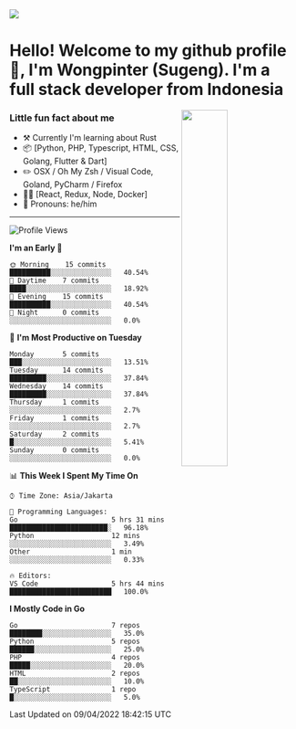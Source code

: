 <img src="https://res.cloudinary.com/sugengme/image/upload/v1626782571/banner.png">

# Hello! Welcome to my github profile 👋, I'm Wongpinter (Sugeng). I'm a full stack developer from Indonesia

[<img align="right" width="40%" src="https://github-readme-stats.vercel.app/api/top-langs/?username=wongpinter&hide=html,css, tex&title_color=ffffff&text_color=c9cacc&icon_color=2bbc8a&bg_color=1d1f21&langs_count=4">](https://metrics.lecoq.io/ouuan?template=classic)

### Little fun fact about me

-   :hammer_and_pick: Currently I'm learning about Rust
-   :package: [Python, PHP, Typescript, HTML, CSS, Golang, Flutter & Dart]
-   :pencil2: OSX / Oh My Zsh / Visual Code, Goland, PyCharm / Firefox
-   :man_scientist: [React, Redux, Node, Docker]
-   :man: Pronouns: he/him

---



<!--START_SECTION:waka-->
![Profile Views](http://img.shields.io/badge/Profile%20Views-0-blue)

**I'm an Early 🐤** 

```text
🌞 Morning    15 commits     ██████████░░░░░░░░░░░░░░░   40.54% 
🌆 Daytime    7 commits      ████░░░░░░░░░░░░░░░░░░░░░   18.92% 
🌃 Evening    15 commits     ██████████░░░░░░░░░░░░░░░   40.54% 
🌙 Night      0 commits      ░░░░░░░░░░░░░░░░░░░░░░░░░   0.0%

```
📅 **I'm Most Productive on Tuesday** 

```text
Monday       5 commits      ███░░░░░░░░░░░░░░░░░░░░░░   13.51% 
Tuesday      14 commits     █████████░░░░░░░░░░░░░░░░   37.84% 
Wednesday    14 commits     █████████░░░░░░░░░░░░░░░░   37.84% 
Thursday     1 commits      ░░░░░░░░░░░░░░░░░░░░░░░░░   2.7% 
Friday       1 commits      ░░░░░░░░░░░░░░░░░░░░░░░░░   2.7% 
Saturday     2 commits      █░░░░░░░░░░░░░░░░░░░░░░░░   5.41% 
Sunday       0 commits      ░░░░░░░░░░░░░░░░░░░░░░░░░   0.0%

```


📊 **This Week I Spent My Time On** 

```text
⌚︎ Time Zone: Asia/Jakarta

💬 Programming Languages: 
Go                       5 hrs 31 mins       ████████████████████████░   96.18% 
Python                   12 mins             ░░░░░░░░░░░░░░░░░░░░░░░░░   3.49% 
Other                    1 min               ░░░░░░░░░░░░░░░░░░░░░░░░░   0.33%

🔥 Editors: 
VS Code                  5 hrs 44 mins       █████████████████████████   100.0%

```

**I Mostly Code in Go** 

```text
Go                       7 repos             ████████░░░░░░░░░░░░░░░░░   35.0% 
Python                   5 repos             ██████░░░░░░░░░░░░░░░░░░░   25.0% 
PHP                      4 repos             █████░░░░░░░░░░░░░░░░░░░░   20.0% 
HTML                     2 repos             ██░░░░░░░░░░░░░░░░░░░░░░░   10.0% 
TypeScript               1 repo              █░░░░░░░░░░░░░░░░░░░░░░░░   5.0%

```



 Last Updated on 09/04/2022 18:42:15 UTC
<!--END_SECTION:waka-->

<!--
**wongpinter/wongpinter** is a ✨ _special_ ✨ repository because its `README.md` (this file) appears on your GitHub profile.

Here are some ideas to get you started:

- 🔭 I’m currently working on ...
- 🌱 I’m currently learning ...
- 👯 I’m looking to collaborate on ...
- 🤔 I’m looking for help with ...
- 💬 Ask me about ...
- 📫 How to reach me: ...
- 😄 Pronouns: ...
- ⚡ Fun fact: ...
-->
